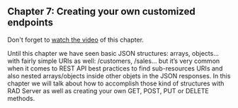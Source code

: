 ## Chapter 7: Creating your own customized endpoints

Don't forget to [watch the video](https://youtu.be/oBPzvrRK1Kw) of this chapter. 

Until this chapter we have seen basic JSON structures: arrays, objects… with fairly simple URIs as well:  /customers, /sales… but it’s very common when it comes to REST API best practices to find sub-resources URIs and also nested arrays/objects inside other objets in the JSON responses. In this chapter we will talk about how to accomplish those kind of structures with RAD Server as well as creating your own GET, POST, PUT or DELETE methods. 